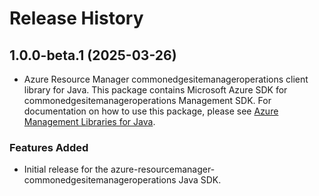 # Release History

## 1.0.0-beta.1 (2025-03-26)

- Azure Resource Manager commonedgesitemanageroperations client library for Java. This package contains Microsoft Azure SDK for commonedgesitemanageroperations Management SDK. For documentation on how to use this package, please see [Azure Management Libraries for Java](https://aka.ms/azsdk/java/mgmt).
### Features Added

- Initial release for the azure-resourcemanager-commonedgesitemanageroperations Java SDK.
